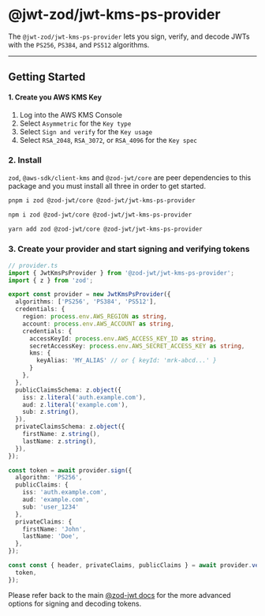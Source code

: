 # @jwt-zod/jwt-kms-ps-provider

The `@jwt-zod/jwt-kms-ps-provider` lets you sign, verify, and decode JWTs with the `PS256`, `PS384`, and `PS512` algorithms.

---

## Getting Started

#### 1. Create you AWS KMS Key

1. Log into the AWS KMS Console
2. Select `Asymmetric` for the `Key type`
3. Select `Sign and verify` for the `Key usage`
4. Select `RSA_2048`, `RSA_3072`, or `RSA_4096` for the `Key spec`

### 2. Install

`zod`, `@aws-sdk/client-kms` and `@zod-jwt/core` are peer dependencies to this package and you must install all three in order to get started.

```bash
pnpm i zod @zod-jwt/core @zod-jwt/jwt-kms-ps-provider
```

```bash
npm i zod @zod-jwt/core @zod-jwt/jwt-kms-ps-provider
```

```bash
yarn add zod @zod-jwt/core @zod-jwt/jwt-kms-ps-provider
```

### 3. Create your provider and start signing and verifying tokens

```ts
// provider.ts
import { JwtKmsPsProvider } from '@zod-jwt/jwt-kms-ps-provider';
import { z } from 'zod';

export const provider = new JwtKmsPsProvider({
  algorithms: ['PS256', 'PS384', 'PS512'],
  credentials: {
    region: process.env.AWS_REGION as string,
    account: process.env.AWS_ACCOUNT as string,
    credentials: {
      accessKeyId: process.env.AWS_ACCESS_KEY_ID as string,
      secretAccessKey: process.env.AWS_SECRET_ACCESS_KEY as string,
      kms: {
        keyAlias: 'MY_ALIAS' // or { keyId: 'mrk-abcd...' }
      }
    },
  },
  publicClaimsSchema: z.object({
    iss: z.literal('auth.example.com'),
    aud: z.literal('example.com'),
    sub: z.string(),
  }),
  privateClaimsSchema: z.object({
    firstName: z.string(),
    lastName: z.string(),
  }),
});

const token = await provider.sign({
  algorithm: 'PS256',
  publicClaims: {
    iss: 'auth.example.com',
    aud: 'example.com',
    sub: 'user_1234'
  },
  privateClaims: {
    firstName: 'John',
    lastName: 'Doe',
  },
});

const const { header, privateClaims, publicClaims } = await provider.verify({
  token,
});
```

Please refer back to the main [@zod-jwt docs](https://github.com/zod-jwt/zod-jwt) for the more advanced options for signing and decoding tokens.
